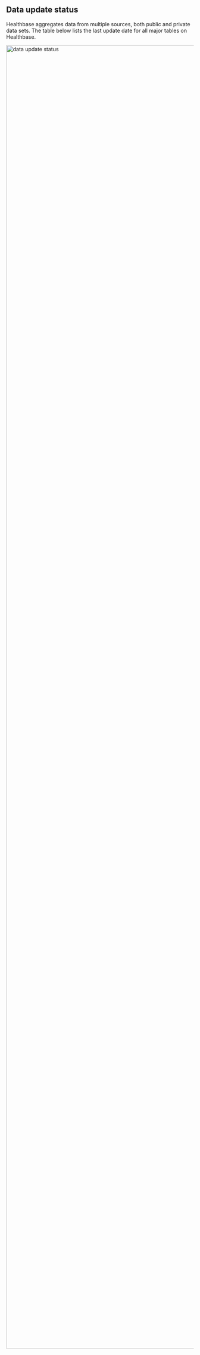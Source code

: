 ## Data update status

Healthbase aggregates data from multiple sources, both public and private data sets. The table below lists the last update date for all major tables on Healthbase.

<img src="https://app.gethealthbase.com/refreshes/status/svg/" width="1200px" height="3500px" alt="data update status"/>
